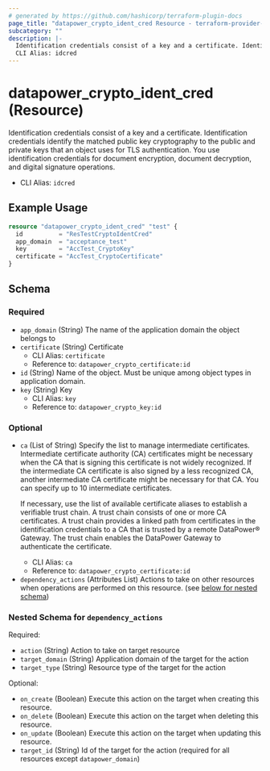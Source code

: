 ```yaml
---
# generated by https://github.com/hashicorp/terraform-plugin-docs
page_title: "datapower_crypto_ident_cred Resource - terraform-provider-datapower"
subcategory: ""
description: |-
  Identification credentials consist of a key and a certificate. Identification credentials identify the matched public key cryptography to the public and private keys that an object uses for TLS authentication. You use identification credentials for document encryption, document decryption, and digital signature operations.
  CLI Alias: idcred
---
```


# datapower_crypto_ident_cred (Resource)

Identification credentials consist of a key and a certificate. Identification credentials identify the matched public key cryptography to the public and private keys that an object uses for TLS authentication. You use identification credentials for document encryption, document decryption, and digital signature operations.
  - CLI Alias: `idcred`

## Example Usage

```terraform
resource "datapower_crypto_ident_cred" "test" {
  id          = "ResTestCryptoIdentCred"
  app_domain  = "acceptance_test"
  key         = "AccTest_CryptoKey"
  certificate = "AccTest_CryptoCertificate"
}
```

<!-- schema generated by tfplugindocs -->
## Schema

### Required

- `app_domain` (String) The name of the application domain the object belongs to
- `certificate` (String) Certificate
  - CLI Alias: `certificate`
  - Reference to: `datapower_crypto_certificate:id`
- `id` (String) Name of the object. Must be unique among object types in application domain.
- `key` (String) Key
  - CLI Alias: `key`
  - Reference to: `datapower_crypto_key:id`

### Optional

- `ca` (List of String) Specify the list to manage intermediate certificates. Intermediate certificate authority (CA) certificates might be necessary when the CA that is signing this certificate is not widely recognized. If the intermediate CA certificate is also signed by a less recognized CA, another intermediate CA certificate might be necessary for that CA. You can specify up to 10 intermediate certificates. <p>If necessary, use the list of available certificate aliases to establish a verifiable trust chain. A trust chain consists of one or more CA certificates. A trust chain provides a linked path from certificates in the identification credentials to a CA that is trusted by a remote DataPower&#174; Gateway. The trust chain enables the DataPower Gateway to authenticate the certificate.</p>
  - CLI Alias: `ca`
  - Reference to: `datapower_crypto_certificate:id`
- `dependency_actions` (Attributes List) Actions to take on other resources when operations are performed on this resource. (see [below for nested schema](#nestedatt--dependency_actions))

<a id="nestedatt--dependency_actions"></a>
### Nested Schema for `dependency_actions`

Required:

- `action` (String) Action to take on target resource
- `target_domain` (String) Application domain of the target for the action
- `target_type` (String) Resource type of the target for the action

Optional:

- `on_create` (Boolean) Execute this action on the target when creating this resource.
- `on_delete` (Boolean) Execute this action on the target when deleting this resource.
- `on_update` (Boolean) Execute this action on the target when updating this resource.
- `target_id` (String) Id of the target for the action (required for all resources except `datapower_domain`)

